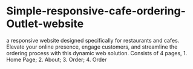 # Simple-responsive-cafe-ordering-Outlet-website
 a responsive website designed specifically for restaurants and cafes. Elevate your online presence, engage customers, and streamline the ordering process with this dynamic web solution. Consists of 4 pages, 1. Home Page; 2. About; 3. Order; 4. Order
